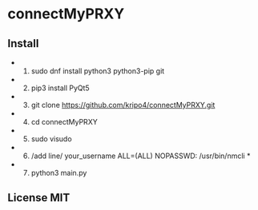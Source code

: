 # connectMyPRXY

## Install
- 1. sudo dnf install python3 python3-pip git
- 2. pip3 install PyQt5
- 3. git clone https://github.com/kripo4/connectMyPRXY.git
- 4. cd connectMyPRXY
- 5. sudo visudo
- 6. /add line/ your_username ALL=(ALL) NOPASSWD: /usr/bin/nmcli *
- 7. python3 main.py

## **License MIT**
